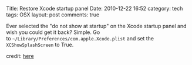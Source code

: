 Title: Restore Xcode startup panel
Date: 2010-12-22 16:52
category: tech
tags: OSX
layout: post
comments: true



Ever selected the "do not show at startup" on the Xcode startup panel
and wish you could get it back? Simple. Go
to `~/Library/Preferences/com.apple.Xcode.plist` and set the `XCShowSplashScreen` to True.

credit: [here]( http://forums.macrumors.com/showthread.php?t=686540 )
